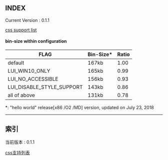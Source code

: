 ﻿## INDEX

Current Version : 0.1.1

[css support list](./doc/css-support-list.md)

#### bin-size within configuration


|  FLAG                     | Bin-Size*  | Ratio |
|  ----------               | --------   | ----- |
|  default                  |   167kb    | 1.00 |
|  LUI_WIN10_ONLY           |   165kb    | 0.99 |
|  LUI_NO_ACCESSIBLE        |   156kb    | 0.93 |
|  LUI_DISABLE_STYLE_SUPPORT|   143kb    | 0.86 |
|  all of above             |   131kb    | 0.78 |


*: "hello world" release[x86 /O2 /MD] version, updated on July 23, 2018

---

## 索引
  
当前版本 : 0.1.1

[css支持列表](./doc/css-support-list.md)